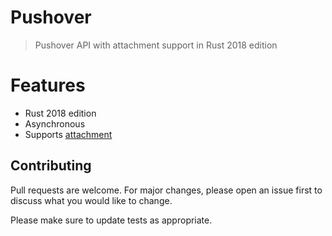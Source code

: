 # Pushover

> Pushover API with attachment support in Rust 2018 edition

# Features

- Rust 2018 edition
- Asynchronous
- Supports [attachment](https://pushover.net/api#attachments)

## Contributing

Pull requests are welcome. For major changes, please open an issue first to discuss what you would like to change.

Please make sure to update tests as appropriate.
